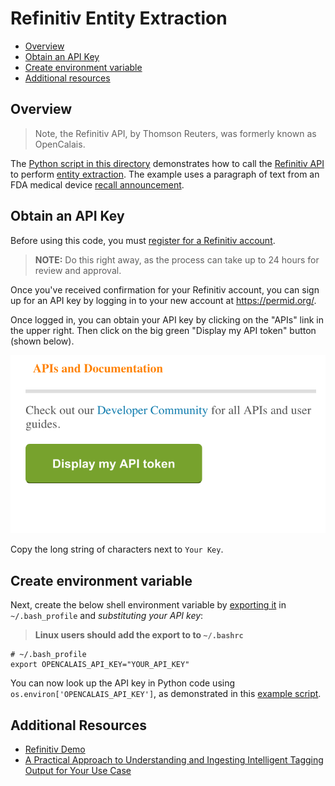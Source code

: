 # Refinitiv Entity Extraction

- [Overview](#overview)
- [Obtain an API Key](#obtain-an-api-key)
- [Create environment variable](#create-environment-variable)
- [Additional resources](#additional-resources)

## Overview

> Note, the Refinitiv API, by Thomson Reuters, was formerly known as OpenCalais.

The [Python script in this directory](extraction_example.py) demonstrates how to call the [Refinitiv API][] to perform [entity extraction][]. The example uses a paragraph of text from an FDA medical device [recall announcement][].


## Obtain an API Key

Before using this code, you must [register for a Refinitiv account][].

> **NOTE:** Do this right away, as the process can take up to 24 hours for review and approval.

Once you've received confirmation for your Refinitiv account, you can sign up for an API key by logging in to your new account at <https://permid.org/>.

Once logged in, you can obtain your API key by clicking on the "APIs" link in the upper right. Then click on the big green "Display my API token" button (shown below).

![Locate Refinitiv API Key](../../static/opencalais_get_api_key.png)

Copy the long string of characters next to `Your Key`.

## Create environment variable

Next, create the below shell environment variable by [exporting it][] in `~/.bash_profile` and *substituting your API key*:

> **Linux users should add the export to to `~/.bashrc`**

```
# ~/.bash_profile
export OPENCALAIS_API_KEY="YOUR_API_KEY"
```

You can now look up the API key in Python code using `os.environ['OPENCALAIS_API_KEY']`, as demonstrated in this [example script](calais_example.py).

## Additional Resources

* [Refinitiv Demo][]
* [A Practical Approach to Understanding and Ingesting Intelligent Tagging Output for Your Use Case][]


[Refinitiv API]: https://developers.refinitiv.com/en/api-catalog/open-perm-id/intelligent-tagging-restful-api
[entity extraction]: https://en.wikipedia.org/wiki/Named-entity_recognition
[exporting it]: /docs/python/using_env_vars_for_secrets.md
[Refinitiv Demo]: https://permid.org/onecalaisViewer
[recall announcement]: https://www.fda.gov/MedicalDevices/Safety/ListofRecalls/ucm630614.htm
[register for a Refinitiv account]: https://developers.refinitiv.com/en/api-catalog/open-perm-id/intelligent-tagging-restful-api
[A Practical Approach to Understanding and Ingesting Intelligent Tagging Output for Your Use Case]:  https://developers.refinitiv.com/en/article-catalog/article/a-practical-approach-to-understanding-and-ingesting-intelligent-tagging-output
